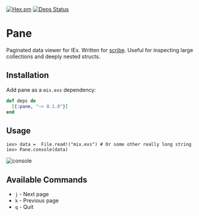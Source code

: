 [![Hex.pm](http://img.shields.io/hexpm/v/pane.svg)](https://hex.pm/packages/pane)
[![Deps Status](https://beta.hexfaktor.org/badge/all/github/codedge-llc/pane.svg)](https://beta.hexfaktor.org/github/codedge-llc/pane)

# Pane
Paginated data viewer for IEx. Written for [scribe](https://github.com/codedge-llc/scribe). Useful for inspecting large collections and
deeply nested structs.


## Installation

Add pane as a `mix.exs` dependency:
```elixir
def deps do
  [{:pane, "~> 0.1.0"}]
end
```

## Usage

    iex> data =  File.read!("mix.exs") # Or some other really long string
    iex> Pane.console(data)

![console](https://raw.githubusercontent.com/codedge-llc/pane/master/docs/console.png)

## Available Commands
* `j` - Next page
* `k` - Previous page
* `q` - Quit
